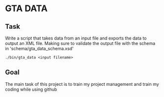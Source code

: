 # GTA DATA

## Task

Write a script that takes data from an input file and exports the data to output an XML file.
Making sure to validate the output file with the schema in 'schema/gta_data_schema.xsd'

```
./bin/gta_data <input filename>
```


## Goal
The main task of this project is to train my project management and train my coding while using github

